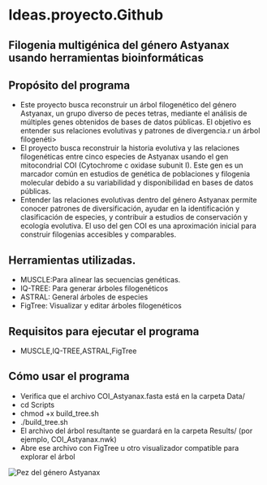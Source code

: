 # Ideas.proyecto.Github
## Filogenia multigénica del género Astyanax usando herramientas bioinformáticas
## Propósito del programa
* Este proyecto busca reconstruir un árbol filogenético del género Astyanax, un grupo diverso de peces tetras, mediante el análisis de múltiples genes obtenidos de bases de datos públicas. El objetivo es entender sus relaciones evolutivas y patrones de divergencia.r un árbol filogenéti>
* El proyecto busca reconstruir la historia evolutiva y las relaciones filogenéticas entre cinco especies de Astyanax usando el gen mitocondrial COI (Cytochrome c oxidase subunit I). Este gen es un marcador común en estudios de genética de poblaciones y filogenia molecular debido a su variabilidad y disponibilidad en bases de datos públicas.
* Entender las relaciones evolutivas dentro del género Astyanax permite conocer patrones de diversificación, ayudar en la identificación y clasificación de especies, y contribuir a estudios de conservación y ecología evolutiva. El uso del gen COI es una aproximación inicial para construir filogenias accesibles y comparables.

## Herramientas utilizadas.
* MUSCLE:Para alinear las secuencias genéticas.
* IQ-TREE: Para generar árboles filogenéticos
* ASTRAL: General árboles de especies
* FigTree: Visualizar y editar árboles filogenéticos

## Requisitos para ejecutar el programa
* MUSCLE,IQ-TREE,ASTRAL,FigTree
## Cómo usar el programa
* Verifica que el archivo COI_Astyanax.fasta está en la carpeta Data/
* cd Scripts
* chmod +x build_tree.sh
* ./build_tree.sh
* El archivo del árbol resultante se guardará en la carpeta Results/ (por ejemplo, COI_Astyanax.nwk)
* Abre ese archivo con FigTree u otro visualizador compatible para explorar el árbol


![Pez del género Astyanax](https://www.pezeraacuario.com/wp-content/uploads/2023/04/Tetra-monjita-neon.jpg)


